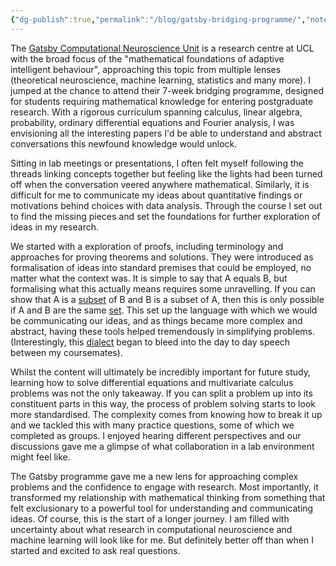 ```yaml
---
{"dg-publish":true,"permalink":"/blog/gatsby-bridging-programme/","noteIcon":""}
---
```


The [Gatsby Computational Neuroscience Unit](https://www.ucl.ac.uk/gatsby/) is a research centre at UCL with the broad focus of the "mathematical foundations of adaptive intelligent behaviour", approaching this topic from multiple lenses (theoretical neuroscience, machine learning, statistics and many more). I jumped at the chance to attend their 7-week bridging programme, designed for students requiring mathematical knowledge for entering postgraduate research. With a rigorous curriculum spanning calculus, linear algebra, probability, ordinary differential equations and Fourier analysis, I was envisioning all the interesting papers I'd be able to understand and abstract conversations this newfound knowledge would unlock. 

Sitting in lab meetings or presentations, I often felt myself following the threads linking concepts together but feeling like the lights had been turned off when the conversation veered anywhere mathematical. Similarly, it is difficult for me to communicate my ideas about quantitative findings or motivations behind choices with data analysis. Through the course I set out to find the missing pieces and set the foundations for further exploration of ideas in my research. 

We started with a exploration of proofs, including terminology and approaches for proving theorems and solutions. They were introduced as formalisation of ideas into standard premises that could be employed, no matter what the context was. It is simple to say that A equals B, but formalising what this actually means requires some unravelling. If you can show that A is a [subset](https://en.wikipedia.org/wiki/Subset) of B and B is a subset of A, then this is only possible if A and B are the same [set](https://en.wikipedia.org/wiki/Set_(mathematics)). This set up the language with which we would be communicating our ideas, and as things became more complex and abstract, having these tools helped tremendously in simplifying problems. (Interestingly, this [dialect](https://www.youtube.com/shorts/EcDQIS2NTiQ) began to bleed into the day to day speech between my coursemates). 

Whilst the content will ultimately be incredibly important for future study, learning how to solve differential equations and multivariate calculus problems was not the only takeaway.  If you can split a problem up into its constituent parts in this way, the process of problem solving starts to look more standardised. The complexity comes from knowing how to break it up and we tackled this with many practice questions, some of which we completed as groups. I enjoyed hearing different perspectives and our discussions gave me a glimpse of what collaboration in a lab environment might feel like. 

The Gatsby programme gave me a new lens for approaching complex problems and the confidence to engage with research. Most importantly, it transformed my relationship with mathematical thinking from something that felt exclusionary to a powerful tool for understanding and communicating ideas. Of course, this is the start of a longer journey. I am filled with uncertainty about what research in computational neuroscience and machine learning will look like for me. But definitely better off than when I started and excited to ask real questions. 





